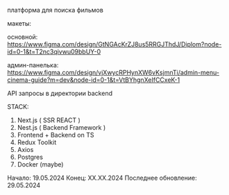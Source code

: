 платформа для поиска фильмов

макеты:

основной:
https://www.figma.com/design/GtNGAcKrZJ8us5RRGJThdJ/Diplom?node-id=0-1&t=T2nc3qivwu09bbUY-0

админ-панелька:
https://www.figma.com/design/vjXwycRPHynXW6vKsjmnTi/admin-menu-cinema-guide?m=dev&node-id=0-1&t=VtBYhgnXeIfCCxeK-1

API запросы в директории backend

STACK:

1. Next.js ( SSR REACT )
2. Nest.js ( Backend Framework )
3. Frontend + Backend on TS
4. Redux Toolkit
5. Axios
6. Postgres
7. Docker (maybe)

Начало: 19.05.2024
Конец: XX.XX.2024
Последнее обновление: 29.05.2024
